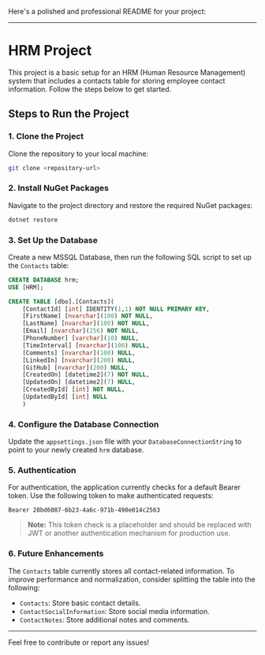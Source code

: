 Here's a polished and professional README for your project:

---

# HRM Project

This project is a basic setup for an HRM (Human Resource Management) system that includes a contacts table for storing employee contact information. Follow the steps below to get started.

## Steps to Run the Project

### 1. Clone the Project

Clone the repository to your local machine:
```bash
git clone <repository-url>
```

### 2. Install NuGet Packages

Navigate to the project directory and restore the required NuGet packages:
```bash
dotnet restore
```

### 3. Set Up the Database

Create a new MSSQL Database, then run the following SQL script to set up the `Contacts` table:

```sql
CREATE DATABASE hrm;
USE [HRM];

CREATE TABLE [dbo].[Contacts](
	[ContactId] [int] IDENTITY(1,1) NOT NULL PRIMARY KEY,
	[FirstName] [nvarchar](100) NOT NULL,
	[LastName] [nvarchar](100) NOT NULL,
	[Email] [nvarchar](256) NOT NULL,
	[PhoneNumber] [varchar](10) NULL,
	[TimeInterval] [nvarchar](100) NULL,
	[Comments] [nvarchar](100) NULL,
	[LinkedIn] [nvarchar](200) NULL,
	[GitHub] [nvarchar](200) NULL,
	[CreatedOn] [datetime2](7) NOT NULL,
	[UpdatedOn] [datetime2](7) NULL,
	[CreatedById] [int] NOT NULL,
	[UpdatedById] [int] NULL
	)

```

### 4. Configure the Database Connection

Update the `appsettings.json` file with your `DatabaseConnectionString` to point to your newly created `hrm` database.

### 5. Authentication

For authentication, the application currently checks for a default Bearer token. Use the following token to make authenticated requests:
```
Bearer 28bd6087-6b23-4a6c-971b-490e014c2563
```
> **Note:** This token check is a placeholder and should be replaced with JWT or another authentication mechanism for production use.

### 6. Future Enhancements

The `Contacts` table currently stores all contact-related information. To improve performance and normalization, consider splitting the table into the following:

- `Contacts`: Store basic contact details.
- `ContactSocialInformation`: Store social media information.
- `ContactNotes`: Store additional notes and comments.

---

Feel free to contribute or report any issues!
